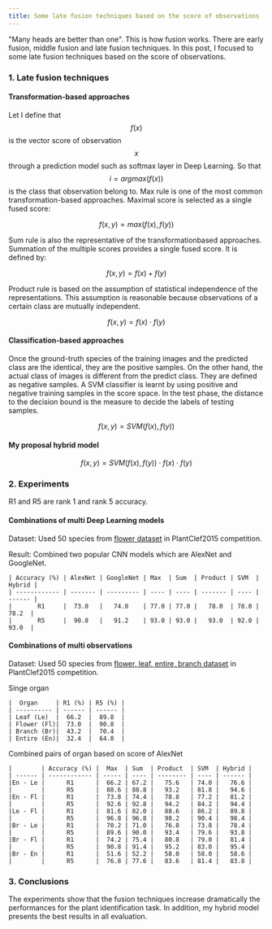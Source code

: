 ```yaml
---
title: Some late fusion techniques based on the score of observations
---
```


"Many heads are better than one". This is how fusion works. There are early fusion, middle fusion and late fusion techniques.
In this post, I focused to  some late fusion techniques based on the score of observations.

### 1. Late fusion techniques

#### Transformation-based approaches

Let I define that $$f(x)$$ is the vector score of observation $$x$$ through a prediction model such as softmax layer in Deep Learning.
So that $$i = argmax(f(x))$$ is the class that observation belong to.
Max rule is one of the most common transformation-based approaches. Maximal score is selected as a single fused score:

$$f(x, y) = max(f(x), f(y))$$
 
Sum rule is also the representative of the transformationbased approaches. Summation of the multiple scores provides a single fused score. It is defined by:

$$f(x, y) = f(x) + f(y)$$
 
Product rule is based on the assumption of statistical independence of the representations.
This assumption is reasonable because observations of a certain class are mutually independent.
 
$$f(x, y) = f(x) \cdot f(y)$$

#### Classification-based approaches

Once the ground-truth species of the training images and the predicted
class are the identical, they are the positive samples. On
the other hand, the actual class of images is different from
the predict class. They are defined as negative samples. A SVM
classifier is learnt by using positive and negative
training samples in the score space. In the test phase, the
distance to the decision bound is the measure to decide the
labels of testing samples.

$$f(x, y) = SVM(f(x), f(y))$$

#### My proposal hybrid model

$$f(x, y) = SVM(f(x), f(y)) \cdot f(x) \cdot f(y)$$

### 2. Experiments

R1 and R5 are rank 1 and rank 5 accuracy.

#### Combinations of multi Deep Learning models

Dataset: Used 50 species from [flower dataset](http://www.imageclef.org/lifeclef/2015/plant) in PlantClef2015 competition.

Result: Combined two popular CNN models which are AlexNet and GoogleNet.

	| Accuracy (%) | AlexNet | GoogleNet | Max  | Sum  | Product | SVM  | Hybrid |
	| ------------ | ------- | --------- | ---- | ---- | ------- | ---- | ------ |
	|       R1     |  73.0   |   74.0    | 77.0 | 77.0 |   78.0  | 78.0 |  78.2  |
	|       R5     |  90.8   |   91.2    | 93.0 | 93.0 |   93.0  | 92.0 |  93.0  |


#### Combinations of multi observations

Dataset: Used 50 species from [flower, leaf, entire, branch dataset](http://www.imageclef.org/lifeclef/2015/plant) in PlantClef2015 competition.

Singe organ

	|  Organ     | R1 (%) | R5 (%) |
	| ---------- | ------ | ------ |
	| Leaf (Le)  |  66.2  |  89.8  |
	| Flower (Fl)|  73.0  |  90.8  |
	| Branch (Br)|  43.2  |  70.4  |
	| Entire (En)|  32.4  |  64.0  |

Combined pairs of organ based on score of AlexNet

	|        | Accuracy (%) |  Max  | Sum  | Product  | SVM  | Hybrid |
	| ------ | ------------ | ----- | ---- | -------- | ---- | ------ |
	|En - Le |      R1      |  66.2 | 67.2 |   75.6   | 74.0 |   76.6 |
	|        |      R5      |  88.6 | 88.8 |   93.2   | 81.8 |   94.6 |
	|En - Fl |      R1      |  73.8 | 74.4 |   78.8   | 77.2 |   81.2 |
	|        |      R5      |  92.6 | 92.8 |   94.2   | 84.2 |   94.4 |
	|Le - Fl |      R1      |  81.6 | 82.0 |   88.6   | 86.2 |   89.8 |
	|        |      R5      |  96.8 | 96.8 |   98.2   | 90.4 |   98.4 |
	|Br - Le |      R1      |  70.2 | 71.0 |   76.8   | 73.8 |   78.4 |
	|        |      R5      |  89.6 | 90.0 |   93.4   | 79.6 |   93.8 |
	|Br - Fl |      R1      |  74.2 | 75.4 |   80.8   | 79.0 |   81.4 |
	|        |      R5      |  90.8 | 91.4 |   95.2   | 83.0 |   95.4 |
	|Br - En |      R1      |  51.6 | 52.2 |   58.0   | 58.0 |   58.6 |
	|        |      R5      |  76.8 | 77.6 |   83.6   | 81.4 |   83.8 |


### 3. Conclusions

The experiments show that the fusion techniques increase dramatically the
performances for the plant identification task. In addition, my hybrid model presents the best results in all
evaluation.
